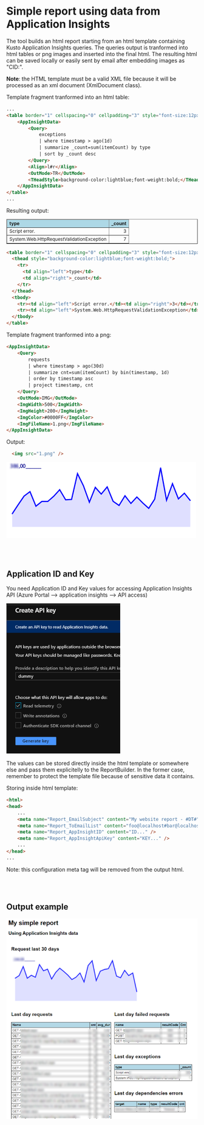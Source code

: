 # Simple report using data from Application Insights

The tool builds an html report starting from an html template containing Kusto Application Insights queries.
The queries output is tranformed into html tables or png images and inserted into the final html.
The resulting html can be saved locally or easily sent by email after embedding images as "CID:".

**Note**: the HTML template must be a valid XML file because it will be processed as an xml document (XmlDocument class).
   
Template fragment tranformed into an html table:

```html
...
<table border="1" cellspacing="0" cellpadding="3" style="font-size:12px;">
    <AppInsightData>
        <Query>
            exceptions
            | where timestamp > ago(1d)
            | summarize _count=sum(itemCount) by type
            | sort by _count desc
        </Query>
        <Align>l#r</Align>
        <OutMode>TR</OutMode>
        <THeadStyle>background-color:lightblue;font-weight:bold;</THeadStyle>
    </AppInsightData>
</table>
...
```

Resulting output:

<table border="1" cellspacing="0" cellpadding="3" style="font-size:12px;">
  <thead style="background-color:lightblue;font-weight:bold;">
    <tr>
      <td align="left">type</td>
      <td align="right">_count</td>
    </tr>
  </thead>
  <tbody>
    <tr><td align="left">Script error.</td><td align="right">3</td></tr>
    <tr><td align="left">System.Web.HttpRequestValidationException</td><td align="right">7</td></tr>
  </tbody>
</table>

```html
<table border="1" cellspacing="0" cellpadding="3" style="font-size:12px;">
  <thead style="background-color:lightblue;font-weight:bold;">
    <tr>
      <td align="left">type</td>
      <td align="right">_count</td>
    </tr>
  </thead>
  <tbody>
    <tr><td align="left">Script error.</td><td align="right">3</td></tr>
    <tr><td align="left">System.Web.HttpRequestValidationException</td><td align="right">7</td></tr>
  </tbody>
</table>
```

Template fragment tranformed into a png:

```html
<AppInsightData>
    <Query>
        requests
        | where timestamp > ago(30d)
        | summarize cnt=sum(itemCount) by bin(timestamp, 1d)
        | order by timestamp asc
        | project timestamp, cnt
    </Query>
    <OutMode>IMG</OutMode>
    <ImgWidth>500</ImgWidth>
    <ImgHeight>200</ImgHeight>
    <ImgColor>#0000FF</ImgColor>
    <ImgFileName>1.png</ImgFileName>
</AppInsightData>
```

Output:

``` html
  <img src="1.png" />
```

![Report Chart](imgs/report_chart.png)


<br/>
<br/>


## Application ID and Key 
You need Application ID and Key values for accessing Application Insights API (Azure Portal --> application insights --> API access)  

![Create API key](imgs/apikey_creation.png)


The values can be stored directly inside the html template or somewhere else and pass them explicitelly to the ReportBuilder.
In the former case, remember to protect the template file because of sensitive data it contains. 

Storing inside html template:
```html
<html>
<head>
    ...
    <meta name="Report_EmailSubject" content="My website report - #DT#" />
    <meta name="Report_ToEmailList" content="foo@localhost#bar@localhost" />
    <meta name="Report_AppInsightID" content="ID..." />
    <meta name="Report_AppInsightApiKey" content="KEY..." />
    ...
</head>
...
```
Note: this configuration meta tag will be removed from the output html.

<br/>
<br/>

## Output example

![Report Output](imgs/report_output.png)

